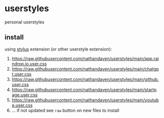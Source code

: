 # userstyles

personal userstyles

## install

using [stylus](https://github.com/openstyles/stylus) extension (or other userstyle extension):

1. https://raw.githubusercontent.com/nathandaven/userstyles/main/app.raindrop.io.user.css
2. https://raw.githubusercontent.com/nathandaven/userstyles/main/chatgpt.user.css
3. https://raw.githubusercontent.com/nathandaven/userstyles/main/github.user.css
4. https://raw.githubusercontent.com/nathandaven/userstyles/main/startpage.user.css
5. https://raw.githubusercontent.com/nathandaven/userstyles/main/youtube.user.css
6. ... if not updated see `raw` button on new files to install
